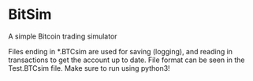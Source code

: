 BitSim
======

A simple Bitcoin trading simulator

Files ending in *.BTCsim are used for saving (logging), and reading in transactions to get the account up to date. File format can be seen in the Test.BTCsim file. Make sure to run using python3!
